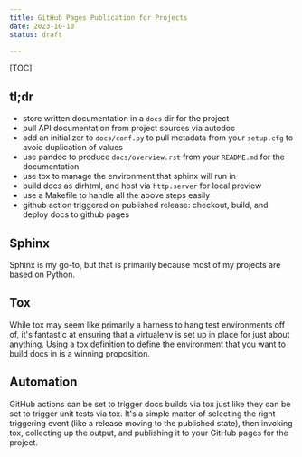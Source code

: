 ```yaml
---
title: GitHub Pages Publication for Projects
date: 2023-10-10
status: draft

---
```


[TOC]


## tl;dr

* store written documentation in a `docs` dir for the project
* pull API documentation from project sources via autodoc
* add an initializer to `docs/conf.py` to pull metadata from your
  `setup.cfg` to avoid duplication of values
* use pandoc to produce `docs/overview.rst` from your `README.md`
  for the documentation
* use tox to manage the environment that sphinx will run in
* build docs as dirhtml, and host via `http.server` for local preview
* use a Makefile to handle all the above steps easily
* github action triggered on published release: checkout, build, and
  deploy docs to github pages


## Sphinx

Sphinx is my go-to, but that is primarily because most of my projects
are based on Python.


## Tox

While tox may seem like primarily a harness to hang test environments
off of, it's fantastic at ensuring that a virtualenv is set up in
place for just about anything. Using a tox definition to define the
environment that you want to build docs in is a winning proposition.


## Automation

GitHub actions can be set to trigger docs builds via tox just like
they can be set to trigger unit tests via tox. It's a simple matter of
selecting the right triggering event (like a release moving to the
published state), then invoking tox, collecting up the output, and
publishing it to your GitHub pages for the project.
